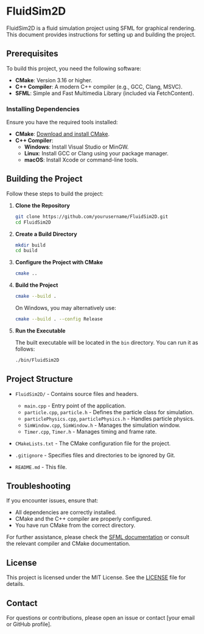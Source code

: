 # FluidSim2D

FluidSim2D is a fluid simulation project using SFML for graphical rendering. This document provides instructions for setting up and building the project.

## Prerequisites

To build this project, you need the following software:

- **CMake**: Version 3.16 or higher.
- **C++ Compiler**: A modern C++ compiler (e.g., GCC, Clang, MSVC).
- **SFML**: Simple and Fast Multimedia Library (included via FetchContent).

### Installing Dependencies

Ensure you have the required tools installed:

- **CMake**: [Download and install CMake](https://cmake.org/download/).
- **C++ Compiler**:
  - **Windows**: Install Visual Studio or MinGW.
  - **Linux**: Install GCC or Clang using your package manager.
  - **macOS**: Install Xcode or command-line tools.

## Building the Project

Follow these steps to build the project:

1. **Clone the Repository**

    ```sh
    git clone https://github.com/yourusername/FluidSim2D.git
    cd FluidSim2D
    ```

2. **Create a Build Directory**

    ```sh
    mkdir build
    cd build
    ```

3. **Configure the Project with CMake**

    ```sh
    cmake ..
    ```

4. **Build the Project**

    ```sh
    cmake --build .
    ```

    On Windows, you may alternatively use:

    ```sh
    cmake --build . --config Release
    ```

5. **Run the Executable**

    The built executable will be located in the `bin` directory. You can run it as follows:

    ```sh
    ./bin/FluidSim2D
    ```

## Project Structure

- `FluidSim2D/` - Contains source files and headers.
  - `main.cpp` - Entry point of the application.
  - `particle.cpp`, `particle.h` - Defines the particle class for simulation.
  - `particlePhysics.cpp`, `particlePhysics.h` - Handles particle physics.
  - `SimWindow.cpp`, `SimWindow.h` - Manages the simulation window.
  - `Timer.cpp`, `Timer.h` - Manages timing and frame rate.

- `CMakeLists.txt` - The CMake configuration file for the project.
- `.gitignore` - Specifies files and directories to be ignored by Git.
- `README.md` - This file.

## Troubleshooting

If you encounter issues, ensure that:

- All dependencies are correctly installed.
- CMake and the C++ compiler are properly configured.
- You have run CMake from the correct directory.

For further assistance, please check the [SFML documentation](https://www.sfml-dev.org/documentation/2.6.0/) or consult the relevant compiler and CMake documentation.

## License

This project is licensed under the MIT License. See the [LICENSE](LICENSE) file for details.

## Contact

For questions or contributions, please open an issue or contact [your email or GitHub profile].

